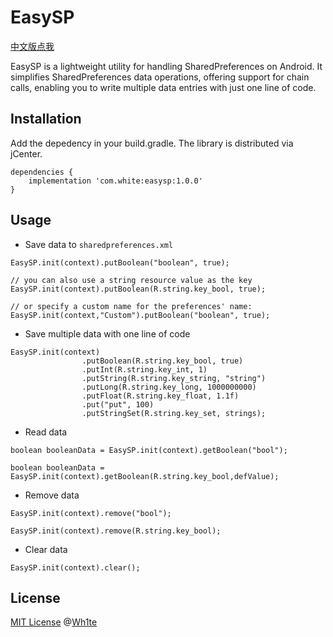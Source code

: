 # EasySP
[中文版点我](https://github.com/WhiteDG/EasySP/blob/master/README_ZH.md)

EasySP is a lightweight utility for handling SharedPreferences on Android. It simplifies SharedPreferences data operations, offering support for chain calls, enabling you to write multiple data entries with just one line of code.

## Installation

Add the depedency in your build.gradle. The library is distributed via jCenter.
```
dependencies {
    implementation 'com.white:easysp:1.0.0'
}
```
## Usage

- Save data to `sharedpreferences.xml`   
```
EasySP.init(context).putBoolean("boolean", true);

// you can also use a string resource value as the key
EasySP.init(context).putBoolean(R.string.key_bool, true);

// or specify a custom name for the preferences' name:
EasySP.init(context,"Custom").putBoolean("boolean", true);
```

- Save multiple data with one line of code
```
EasySP.init(context)
                .putBoolean(R.string.key_bool, true)
                .putInt(R.string.key_int, 1)
                .putString(R.string.key_string, "string")
                .putLong(R.string.key_long, 1000000000)
                .putFloat(R.string.key_float, 1.1f)
                .put("put", 100)
                .putStringSet(R.string.key_set, strings);
```

- Read data
```
boolean booleanData = EasySP.init(context).getBoolean("bool");

boolean booleanData = EasySP.init(context).getBoolean(R.string.key_bool,defValue);
```

- Remove data
```
EasySP.init(context).remove("bool");

EasySP.init(context).remove(R.string.key_bool);
```
- Clear data
```
EasySP.init(context).clear();
```

## License

[MIT License](https://github.com/WhiteDG/EasySP/blob/master/LICENSE) @[Wh1te](https://github.com/WhiteDG)
